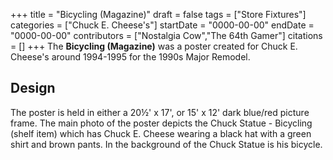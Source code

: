 +++
title = "Bicycling (Magazine)"
draft = false
tags = ["Store Fixtures"]
categories = ["Chuck E. Cheese's"]
startDate = "0000-00-00"
endDate = "0000-00-00"
contributors = ["Nostalgia Cow","The 64th Gamer"]
citations = []
+++
The **Bicycling (Magazine)** was a poster created for Chuck E. Cheese's around 1994-1995 for the 1990s Major Remodel.

## Design

The poster is held in either a 20½' x 17', or 15' x 12' dark blue/red picture frame. The main photo of the poster depicts the Chuck Statue - Bicycling (shelf item) which has Chuck E. Cheese wearing a black hat with a green shirt and brown pants. In the background of the Chuck Statue is his bicycle.
